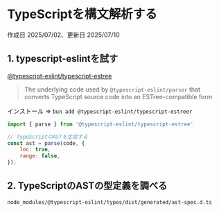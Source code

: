 # TypeScriptを構文解析する

作成日 2025/07/02、更新日 2025/07/10

## 1. typescript-eslintを試す

[@typescript-eslint/typescript-estree](https://typescript-eslint.io/packages/typescript-estree/)

> The underlying code used by `@typescript-eslint/parser` that converts TypeScript source code into an ESTree-compatible form

インストール => `bun add @typescript-eslint/typescript-estreer`

```javascript
import { parse } from '@typescript-eslint/typescript-estree'

// TypeScriptのASTを生成する
const ast = parse(code, {
    loc: true,
    range: false,
});
```

## 2. TypeScriptのASTの型定義を調べる

`node_modules/@typescript-eslint/types/dist/generated/ast-spec.d.ts`
